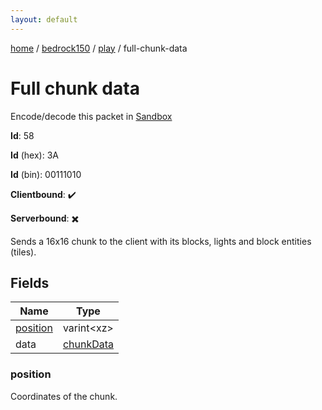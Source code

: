 ```yaml
---
layout: default
---
```


[home](/)  /  [bedrock150](/protocol/bedrock150)  /  [play](/protocol/bedrock150/play)  /  full-chunk-data

# Full chunk data

Encode/decode this packet in [Sandbox](../../../sandbox/bedrock150#Play.FullChunkData)

**Id**: 58

**Id** (hex): 3A

**Id** (bin): 00111010

**Clientbound**: ✔️

**Serverbound**: ✖️

Sends a 16x16 chunk to the client with its blocks, lights and block entities (tiles).

## Fields

Name | Type
---|---
[position](#position) | varint&lt;xz&gt;
data | [chunkData](/protocol/bedrock150/types/chunk-data)

### position

Coordinates of the chunk.
